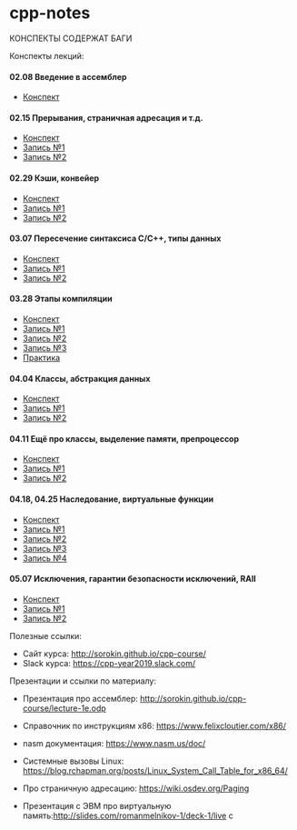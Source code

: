 # cpp-notes

КОНСПЕКТЫ СОДЕРЖАТ БАГИ

Конспекты лекций:
#### 02.08 Введение в ассемблер
- [Конспект](02.08%20asm%20intro.md)
#### 02.15  Прерывания, страничная адресация и т.д.
- [Конспект](02.15%20OS%20and%20CPU.md)
- [Запись №1](https://www.youtube.com/watch?v=bTgtesThdSg)
- [Запись №2](https://www.youtube.com/watch?v=XY8xN1Ug1_k)

#### 02.29  Кэши, конвейер
- [Конспект](02.29%20Cache%20and%20Pipeline.md)
- [Запись №1](https://www.youtube.com/watch?v=6vlNFxpSENs)
- [Запись №2](https://www.youtube.com/watch?v=DddjrdCrCF8)

#### 03.07  Пересечение синтаксиса C/C++, типы данных
- [Конспект](03.07%20Syntax%20and%20types.md)
- [Запись №1](https://www.youtube.com/watch?v=rGfQ5vWUS14)
- [Запись №2](https://www.youtube.com/watch?v=kf2zVHBEfy8)

#### 03.28  Этапы компиляции
- [Конспект](03.28%20Compilation.md)
- [Запись №1](https://www.youtube.com/watch?v=Fm-EmbQVrLE)
- [Запись №2](https://www.youtube.com/watch?v=w0G66pR3JuY)
- [Запись №3](https://www.youtube.com/watch?v=gsFYkmckcZs)
- [Практика](https://www.youtube.com/watch?v=jZAWVxcHLKA)
#### 04.04  Классы, абстракция данных
- [Конспект](04.04%20Classes.md)
- [Запись №1](https://www.youtube.com/watch?v=4LkTiNYQYBU)
- [Запись №2](https://www.youtube.com/watch?v=kjJ-1-VsNRo)

#### 04.11  Ещё про классы, выделение памяти, препроцессор
- [Конспект](04.11%20Classes,%20memory%20and%20preprocessor.md)
- [Запись №1](https://www.youtube.com/watch?v=nI6NEPYPRXU)
- [Запись №2](https://www.youtube.com/watch?v=8JAp3tG6IrA)

#### 04.18, 04.25  Наследование, виртуальные функции
- [Конспект](04.18%20Inheritance,%20virtual%20methods.md)
- [Запись №1](https://www.youtube.com/watch?v=IcAaaX888xc)
- [Запись №2](https://www.youtube.com/watch?v=11MKhMYAmnE)
- [Запись №3](https://www.youtube.com/watch?v=oMkF60mU8ig)
- [Запись №4](https://www.youtube.com/watch?v=0-92_jC7YMU)

#### 05.07 Исключения, гарантии безопасности исключений, RAII
- [Конспект](05.07%20Exceptions.md)
- [Запись №1](https://www.youtube.com/watch?v=R0tVZ1px5-Q)
- [Запись №2](https://www.youtube.com/watch?v=8PpW8qS2tEg)

Полезные ссылки:

- Сайт курса: http://sorokin.github.io/cpp-course/
- Slack курса: https://cpp-year2019.slack.com/


Презентации и ссылки по материалу:

- Презентация про ассемблер: http://sorokin.github.io/cpp-course/lecture-1e.odp
- Справочник по инструкциям x86: https://www.felixcloutier.com/x86/
- nasm документация: https://www.nasm.us/doc/

- Системные вызовы Linux: https://blog.rchapman.org/posts/Linux_System_Call_Table_for_x86_64/
- Про страничную адресацию: https://wiki.osdev.org/Paging
- Презентация с ЭВМ про виртуальную память:http://slides.com/romanmelnikov-1/deck-1/live c
